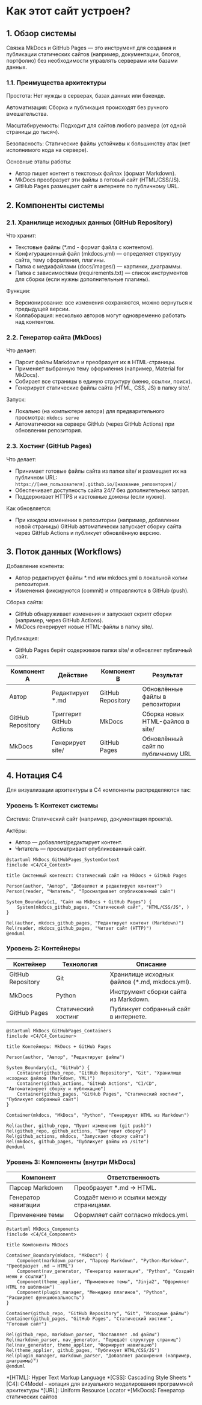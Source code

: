 
# Как этот сайт устроен?
## 1. Обзор системы
Связка MkDocs и GitHub Pages — это инструмент для создания и публикации статических сайтов (например, документации, блогов, портфолио) без необходимости управлять серверами или базами данных.

### 1.1. Преимущества архитектуры
Простота: Нет нужды в серверах, базах данных или бэкенде.

Автоматизация: Сборка и публикация происходят без ручного вмешательства.

Масштабируемость: Подходит для сайтов любого размера (от одной страницы до тысяч).

Безопасность: Статические файлы устойчивы к большинству атак (нет исполнимого кода на сервере).

Основные этапы работы:

- Автор пишет контент в текстовых файлах (формат Markdown).
- MkDocs преобразует эти файлы в готовый сайт (HTML/CSS/JS).
- GitHub Pages размещает сайт в интернете по публичному URL.


## 2. Компоненты системы
### 2.1. Хранилище исходных данных (GitHub Repository)
Что хранит:

- Текстовые файлы (*.md - формат файла с контентом).
- Конфигурационный файл (mkdocs.yml) — определяет структуру сайта, тему оформления, плагины.
- Папка с медиафайлами (docs/images/) — картинки, диаграммы.
- Папка с зависимостями (requirements.txt) — список инструментов для сборки (если нужны дополнительные плагины).

Функции:

- Версионирование: все изменения сохраняются, можно вернуться к предыдущей версии.
- Коллаборация: несколько авторов могут одновременно работать над контентом.


### 2.2. Генератор сайта (MkDocs)
Что делает:

- Парсит файлы Markdown и преобразует их в HTML-страницы.
- Применяет выбранную тему оформления (например, Material for MkDocs).
- Собирает все страницы в единую структуру (меню, ссылки, поиск).
- Генерирует статические файлы сайта (HTML, CSS, JS) в папку site/.


Запуск:

- Локально (на компьютере автора) для предварительного просмотра:
```mkdocs serve```
- Автоматически на сервере GitHub (через GitHub Actions) при обновлении репозитория.



### 2.3. Хостинг (GitHub Pages)
Что делает:

- Принимает готовые файлы сайта из папки site/ и размещает их на публичном URL:
```https://[имя_пользователя].github.io/[название_репозитория]/```
- Обеспечивает доступность сайта 24/7 без дополнительных затрат.
- Поддерживает HTTPS и кастомные домены (если нужно).


Как обновляется:

- При каждом изменении в репозитории (например, добавлении новой страницы) GitHub автоматически запускает сборку сайта через GitHub Actions и публикует обновлённую версию.

## 3. Поток данных (Workflows)
Добавление контента:

- Автор редактирует файлы *.md или mkdocs.yml в локальной копии репозитория.
- Изменения фиксируются (commit) и отправляются в GitHub (push).

Сборка сайта:

- GitHub обнаруживает изменения и запускает скрипт сборки (например, через GitHub Actions).
- MkDocs генерирует новые HTML-файлы в папку site/.

Публикация:

- GitHub Pages берёт содержимое папки site/ и обновляет публичный сайт.

| Компонент A       | Действие                 | Компонент B       | Результат                          |
|-------------------|--------------------------|-------------------|------------------------------------|
| Автор             | Редактирует *.md         | GitHub Repository | Обновлённые файлы в репозитории    |
| GitHub Repository | Триггерит GitHub Actions | MkDocs            | Сборка новых HTML-файлов в site/   |
| MkDocs            | Генерирует site/         | GitHub Pages      | Обновлённый сайт по публичному URL |


## 4. Нотация C4
Для визуализации архитектуры в C4 компоненты распределяются так:

### Уровень 1: Контекст системы
Система: Статический сайт (например, документация проекта).

Актёры:

- Автор — добавляет/редактирует контент.
- Читатель — просматривает опубликованный сайт.

```puml
@startuml MkDocs_GitHubPages_SystemContext
!include <C4/C4_Context>

title Системный контекст: Статический сайт на MkDocs + GitHub Pages

Person(author, "Автор", "Добавляет и редактирует контент")
Person(reader, "Читатель", "Просматривает опубликованный сайт")

System_Boundary(c1, "Сайт на MkDocs + GitHub Pages") {
    System(mkdocs_github_pages, "Статический сайт", "HTML/CSS/JS", )
}

Rel(author, mkdocs_github_pages, "Редактирует контент (Markdown)")
Rel(reader, mkdocs_github_pages, "Читает сайт (HTTP)")
@enduml
```

### Уровень 2: Контейнеры

| Контейнер         | Технология          | Описание                                      |
|-------------------|---------------------|-----------------------------------------------|
| GitHub Repository | Git                 | Хранилище исходных файлов (*.md, mkdocs.yml). |
| MkDocs            | Python              | Инструмент сборки сайта из Markdown.          |
| GitHub Pages      | Статический хостинг | Публикует собранный сайт в интернете.         |

```puml
@startuml MkDocs_GitHubPages_Containers
!include <C4/C4_Container>

title Контейнеры: MkDocs + GitHub Pages

Person(author, "Автор", "Редактирует файлы")

System_Boundary(c1, "GitHub") {
    Container(github_repo, "GitHub Repository", "Git", "Хранилище исходных файлов (Markdown, YML)")
    Container(github_actions, "GitHub Actions", "CI/CD", "Автоматизирует сборку и публикацию")
    Container(github_pages, "GitHub Pages", "Статический хостинг", "Публикует собранный сайт")
}

Container(mkdocs, "MkDocs", "Python", "Генерирует HTML из Markdown")

Rel(author, github_repo, "Пушит изменения (git push)")
Rel(github_repo, github_actions, "Триггерит сборку")
Rel(github_actions, mkdocs, "Запускает сборку сайта")
Rel(mkdocs, github_pages, "Публикует файлы из /site")
@enduml
```

### Уровень 3: Компоненты (внутри MkDocs)

| Компонент           | Ответственность                         |
|---------------------|-----------------------------------------|
| Парсер Markdown     | Преобразует *.md → HTML.                |
| Генератор навигации | Создаёт меню и ссылки между страницами. |
| Применение темы     | Оформляет сайт согласно mkdocs.yml.     |

```puml
@startuml MkDocs_Components
!include <C4/C4_Component>

title Компоненты MkDocs

Container_Boundary(mkdocs, "MkDocs") {
    Component(markdown_parser, "Парсер Markdown", "Python-Markdown", "Преобразует .md → HTML")
    Component(nav_generator, "Генератор навигации", "Python", "Создаёт меню и ссылки")
    Component(theme_applier, "Применение темы", "Jinja2", "Оформляет HTML по шаблонам")
    Component(plugin_manager, "Менеджер плагинов", "Python", "Расширяет функциональность")
}

Container(github_repo, "GitHub Repository", "Git", "Исходные файлы")
Container(github_pages, "GitHub Pages", "Статический хостинг", "Готовый сайт")

Rel(github_repo, markdown_parser, "Поставляет .md файлы")
Rel(markdown_parser, nav_generator, "Передаёт структуру страниц")
Rel(nav_generator, theme_applier, "Формирует навигацию")
Rel(theme_applier, github_pages, "Публикует HTML/CSS/JS")
Rel(plugin_manager, markdown_parser, "Добавляет расширения (например, диаграммы)")
@enduml
```

*[HTML]: Hyper Text Markup Language
*[CSS]: Cascading Style Sheets
*[C4]: С4Model - нотация для визуального моделирования программной архитектуры
*[URL]: Uniform Resource Locator
*[MkDocs]: Генератор статических сайтов